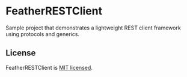 # FeatherRESTClient
Sample project that demonstrates a lightweight REST client framework using protocols and generics.



## License

FeatherRESTClient is [MIT licensed](./LICENSE.md).